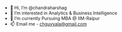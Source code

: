 - 👋 Hi, I’m @chandraharshag
- 👀 I’m interested in Analytics & Business Intelligence
- 🌱 I’m currently Pursuing MBA @ IIM-Raipur
- 📫 Email me - chguvvala@gmail.com

<!---
chandraharshag/chandraharshag is a ✨ special ✨ repository because its `README.md` (this file) appears on your GitHub profile.
You can click the Preview link to take a look at your changes.
--->

